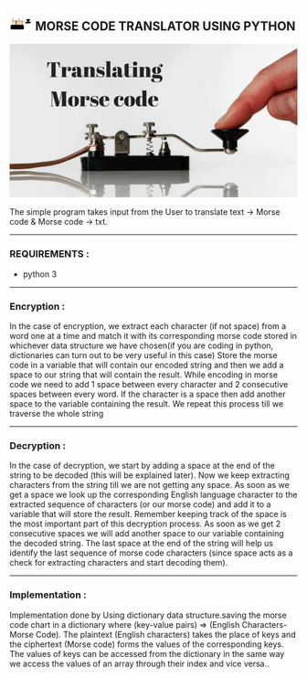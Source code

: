 ## <img width = 40 height=40  src="g1.gif" /> MORSE CODE TRANSLATOR USING PYTHON
<p align="center">
  <img width = 1000  src="morse.jpg" /><br>
</p>

The simple program takes input from the User to translate text -> Morse code & Morse code -> txt.

****

### REQUIREMENTS :

- python 3

****
### Encryption :

In the case of encryption, we extract each character (if not space) from a word one at a time and match it with its corresponding morse code stored in whichever data structure we have chosen(if you are coding in python, dictionaries can turn out to be very useful in this case)
Store the morse code in a variable that will contain our encoded string and then we add a space to our string that will contain the result.
While encoding in morse code we need to add 1 space between every character and 2 consecutive spaces between every word.
If the character is a space then add another space to the variable containing the result. We repeat this process till we traverse the whole string

***
### Decryption :
In the case of decryption, we start by adding a space at the end of the string to be decoded (this will be explained later).
Now we keep extracting characters from the string till we are not getting any space.
As soon as we get a space we look up the corresponding English language character to the extracted sequence of characters (or our morse code) and add it to a variable that will store the result.
Remember keeping track of the space is the most important part of this decryption process. As soon as we get 2 consecutive spaces we will add another space to our variable containing the decoded string.
The last space at the end of the string will help us identify the last sequence of morse code characters (since space acts as a check for extracting characters and start decoding them).

***
### Implementation :

Implementation done by Using dictionary data structure.saving the morse code chart in a dictionary where (key-value pairs) => (English Characters-Morse Code). The plaintext (English characters) takes the place of keys and the ciphertext (Morse code) forms the values of the corresponding keys. The values of keys can be accessed from the dictionary in the same way we access the values of an array through their index and vice versa..

